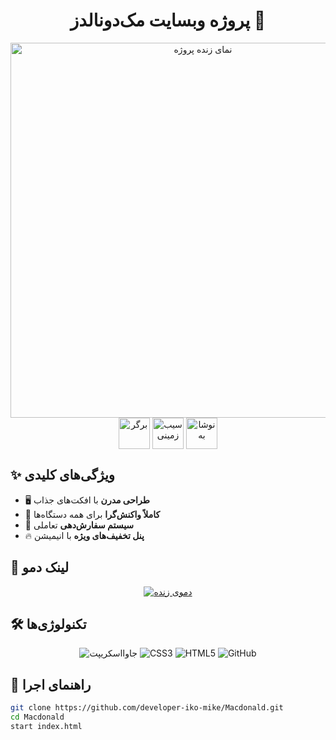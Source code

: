   <h1 align="center">پروژه وبسایت مک‌دونالدز 🍔</h1>


<div align="center">
  <img src="./Assets/preview.gif" width="600" alt="نمای زنده پروژه">
<div align="center">
      <img src="https://img.icons8.com/color/48/000000/hamburger.png" width="50" align="middle" alt="برگر">
  <img src="https://img.icons8.com/color/48/000000/french-fries.png" width="50" align="middle" alt="سیب‌زمینی">
  <img src="https://img.icons8.com/color/48/000000/coca-cola.png" width="50" align="middle" alt="نوشابه">
</div>
</div>


## ✨ ویژگی‌های کلیدی 

- 🖥 **طراحی مدرن** با افکت‌های جذاب  
- 📱 **کاملاً واکنش‌گرا** برای همه دستگاه‌ها  
- 🛒 **سیستم سفارش‌دهی** تعاملی  
- 🔥 **پنل تخفیف‌های ویژه** با انیمیشن  

## 🚀 لینک دمو  

<div align="center">
  <a href="https://developer-iko-mike.github.io/Macdonald">
    <img src="https://img.shields.io/badge/viewDemo-FFC300?style=for-the-badge&logo=McDonalds&logoColor=red" alt="دموی زنده">
  </a>
</div>

## 🛠 تکنولوژی‌ها  

<div align="center">
  <img src="https://img.icons8.com/color/48/000000/javascript--v1.png" alt="جاوااسکریپت"/>
  <img src="https://img.icons8.com/color/48/000000/css3.png" alt="CSS3"/>
  <img src="https://img.icons8.com/color/48/000000/html-5--v1.png" alt="HTML5"/>
  <img src="https://img.shields.io/badge/GitHub-100000?style=flat&logo=github&logoColor=white" alt="GitHub">
</div>

## 📌 راهنمای اجرا  

```bash
git clone https://github.com/developer-iko-mike/Macdonald.git
cd Macdonald
start index.html
```

